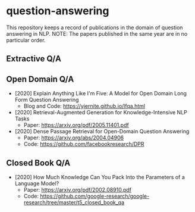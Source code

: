 # question-answering
This repository keeps a record of publications in the domain of question answering in NLP. 
NOTE: The papers published in the same year are in no particular order.

## Extractive Q/A

## Open Domain Q/A
* [2020] Explain Anything Like I'm Five: A Model for Open Domain Long Form Question Answering
    * Blog and Code: https://yjernite.github.io/lfqa.html 
* [2020] Retrieval-Augmented Generation for Knowledge-Intensive NLP Tasks
    * Paper: https://arxiv.org/pdf/2005.11401.pdf
* [2020] Dense Passage Retrieval for Open-Domain Question Answering
    * Paper: https://arxiv.org/abs/2004.04906
    * Code: https://github.com/facebookresearch/DPR

## Closed Book Q/A
* [2020] How Much Knowledge Can You Pack Into the Parameters of a Language Model?
    * Paper: https://arxiv.org/pdf/2002.08910.pdf
    * Code: https://github.com/google-research/google-research/tree/master/t5_closed_book_qa
